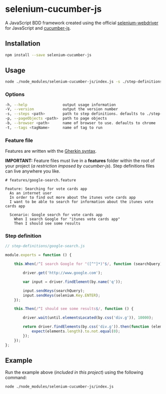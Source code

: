 # selenium-cucumber-js

A JavaScript BDD framework created using the official [selenium-webdriver](https://github.com/SeleniumHQ/selenium/tree/master/javascript/node/selenium-webdriver) for JavaScript and [cucumber-js](https://github.com/cucumber/cucumber-js).

## Installation

```bash
npm install --save selenium-cucumber-js
```

## Usage

```bash
node ./node_modules/selenium-cucumber-js/index.js -s ./step-definitions
```

### Options

```bash
-h, --help                output usage information
-V, --version             output the version number
-s, --steps <path>        path to step definitions. defaults to ./step-definitions
-p, --pageObjects <path>  path to page objects
-b, --browser <path>      name of browser to use. defaults to chrome
-t, --tags <tagName>      name of tag to run
```

### Feature file

Features are written with the [Gherkin syntax](https://github.com/cucumber/cucumber/wiki/Gherkin).

**IMPORTANT:** Feature files must live in a **features** folder within the root of your project (_a restriction imposed by cucumber-js_). Step definitions files can live anywhere you like.

```gherkin
# features/google-search.feature

Feature: Searching for vote cards app
  As an internet user
  In order to find out more about the itunes vote cards app
  I want to be able to search for information about the itunes vote cards app
  
  Scenario: Google search for vote cards app
    When I search Google for "itunes vote cards app"
    Then I should see some results
```

### Step definition

```javascript
// step-definitions/google-search.js

module.exports = function () {

    this.When(/^I search Google for "([^"]*)"$/, function (searchQuery) {

        driver.get('http://www.google.com');

        var input = driver.findElement(by.name('q'));

        input.sendKeys(searchQuery);
        input.sendKeys(selenium.Key.ENTER);
    });

    this.Then(/^I should see some results$/, function () {

        driver.wait(until.elementsLocated(by.css('div.g')), 10000);

        return driver.findElements(by.css('div.g')).then(function (elements) {
            expect(elements.length).to.not.equal(0);
        });
    });
};
```

## Example

Run the example above (_included in this project_) using the following command:

```bash
node ./node_modules/selenium-cucumber-js/index.js
```